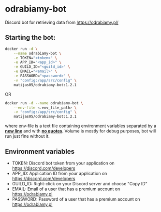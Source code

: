 # odrabiamy-bot
Discord bot for retrieving data from https://odrabiamy.pl/

## Starting the bot:
```bash
docker run -d \
	--name odrabiamy-bot \
	-e TOKEN="<token>" \
	-e APP_ID="<app_id>" \
	-e GUILD_ID="<guild_id>" \
	-e EMAIL="<email>" \
	-e PASSWORD="<password>" \
	-v "config:/app/src/config" \
	matijas05/odrabiamy-bot:1.2.1
```
OR
```bash
docker run -d --name odrabiamy-bot \
	--env-file <.env_file_path> \
	-v "config:/app/src/config" \
	matijas05/odrabiamy-bot:1.2.1
```
where env-file is a text file containing environment variables separated by a <ins>**new line**</ins> and with <ins>**no quotes**</ins>.
Volume is mostly for debug purposes, bot will run just fine without it.

## Environment variables
- TOKEN: Discord bot token from your application on https://discord.com/developers
- APP_ID: Application ID from your application on https://discord.com/developers
- GUILD_ID: Right-click on your Discord server and choose "Copy ID"
- EMAIL: Email of a user that has a premium account on https://odrabiamy.pl
- PASSWORD: Password of a user that has a premium account on https://odrabiamy.pl
